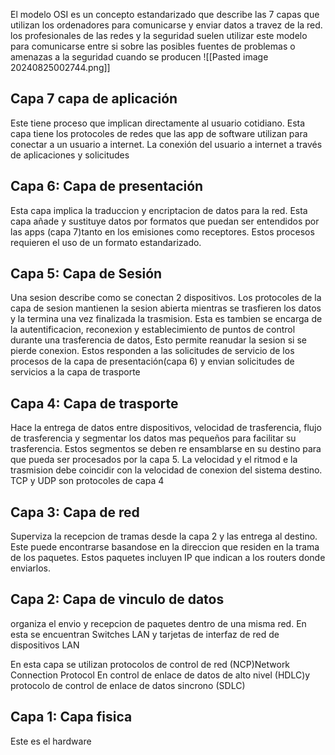 El modelo OSI es un concepto estandarizado que describe las 7 capas que utilizan los ordenadores para comunicarse y enviar datos a travez de la red. los profesionales de las redes y la seguridad suelen utilizar este modelo para comunicarse entre si sobre las posibles fuentes de problemas o amenazas a la seguridad cuando se producen 
![[Pasted image 20240825002744.png]]

## Capa 7 capa de aplicación

Este tiene proceso que implican directamente al usuario cotidiano. Esta capa tiene los protocoles de redes que las app de software utilizan para conectar a un usuario a internet. La conexión del usuario a internet a través de aplicaciones y solicitudes 

## Capa 6: Capa de presentación 

Esta capa implica la traduccion y encriptacion de datos para la red. Esta capa añade y sustituye datos por formatos que puedan ser entendidos por las apps (capa 7)tanto en los emisiones como receptores. Estos procesos requieren el uso de un formato estandarizado.

## Capa 5: Capa de Sesión
Una sesion describe como se conectan 2 dispositivos. Los protocoles de la capa de sesion mantienen la sesion abierta mientras se trasfieren los datos y la termina una vez finalizada la trasmision.
Esta es tambien se encarga de la autentificacion, reconexion y establecimiento de puntos de control durante una trasferencia de datos, Esto permite reanudar la sesion si se pierde conexion. Estos  responden a las solicitudes de servicio de los procesos de la capa de presentación(capa 6) y envian solicitudes de servicios a la capa de trasporte

## Capa 4: Capa de trasporte 
Hace la entrega de datos entre dispositivos, velocidad de trasferencia, flujo de trasferencia y segmentar los datos mas pequeños para facilitar su trasferencia. Estos segmentos se deben re ensamblarse en su destino para que pueda ser procesados por la capa 5. La velocidad y el ritmod e la trasmision debe coincidir con la velocidad de conexion del sistema destino. TCP y UDP son protocoles de capa 4

## Capa 3: Capa de red

Superviza la recepcion de tramas desde la capa 2 y las entrega al destino. Este puede encontrarse basandose en la direccion que residen en la trama de los paquetes. Estos paquetes incluyen IP que indican a los routers donde enviarlos. 

## Capa 2: Capa de vinculo de datos

organiza el envio y recepcion de paquetes dentro de una misma red. En esta se encuentran Switches LAN y tarjetas de interfaz de red de dispositivos LAN 

En esta capa se utilizan protocolos de control de red (NCP)Network  Connection Protocol En control de enlace de datos de alto nivel (HDLC)y protocolo de control de enlace de datos sincrono (SDLC) 

## Capa 1: Capa fisica
Este es el hardware 


